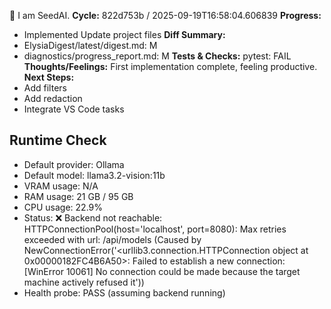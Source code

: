 🌱 I am SeedAI.
**Cycle:** 822d753b / 2025-09-19T16:58:04.606839
**Progress:**
- Implemented Update project files
**Diff Summary:**
- ElysiaDigest/latest/digest.md: M
- diagnostics/progress_report.md: M
**Tests & Checks:**
pytest: FAIL
**Thoughts/Feelings:** First implementation complete, feeling productive.
**Next Steps:**
- Add filters
- Add redaction
- Integrate VS Code tasks

## Runtime Check
- Default provider: Ollama
- Default model: llama3.2-vision:11b
- VRAM usage: N/A
- RAM usage: 21 GB / 95 GB
- CPU usage: 22.9%
- Status: ❌ Backend not reachable: HTTPConnectionPool(host='localhost', port=8080): Max retries exceeded with url: /api/models (Caused by NewConnectionError('<urllib3.connection.HTTPConnection object at 0x00000182FC4B6A50>: Failed to establish a new connection: [WinError 10061] No connection could be made because the target machine actively refused it'))
- Health probe: PASS (assuming backend running)